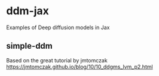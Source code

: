 # ddm-jax
Examples of Deep diffusion models in Jax

## simple-ddm 
Based on the great tutorial by jmtomczak https://jmtomczak.github.io/blog/10/10_ddgms_lvm_p2.html